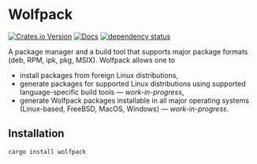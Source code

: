 # Wolfpack

[![Crates.io Version](https://img.shields.io/crates/v/wolfpack)](https://crates.io/crates/wolfpack)
[![Docs](https://docs.rs/wolfpack/badge.svg)](https://docs.rs/wolfpack)
[![dependency status](https://deps.rs/repo/github/igankevich/wolfpack/status.svg)](https://deps.rs/repo/github/igankevich/wolfpack)

A package manager and a build tool that supports major package formats (deb, RPM, ipk, pkg, MSIX).
Wolfpack allows one to
- install packages from foreign Linux distributions,
- generate packages for supported Linux distributions using supported language-specific build tools — _work-in-progress_,
- generate Wolfpack packages installable in all major operating systems (Linux-based, FreeBSD, MacOS, Windows) — _work-in-progress_.


## Installation

```bash
cargo install wolfpack
```
